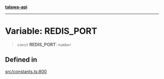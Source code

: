 [**talawa-api**](../../README.md)

***

# Variable: REDIS\_PORT

> `const` **REDIS\_PORT**: `number`

## Defined in

[src/constants.ts:800](https://github.com/Suyash878/talawa-api/blob/e4413cec641a837926071678fed3c7f67234e31e/src/constants.ts#L800)
